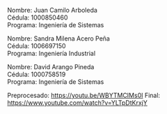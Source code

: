 Nombre: Juan Camilo Arboleda  
Cédula: 1000850460  
Programa: Ingeniería de Sistemas

Nombre: Sandra Milena Acero Peña  
Cédula: 1006697150  
Programa: Ingeniería Industrial

Nombre: David Arango Pineda  
Cédula: 1000758519  
Programa: Ingeniería de Sistemas

Preprocesado:  https://youtu.be/WBYTMCIMs0I
Final: https://www.youtube.com/watch?v=YLTpDtKrxjY
